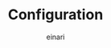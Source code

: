 ---
title: Configuration
description: How to configure the Historian time series module
keywords: TimeSeries, Historian, Configure
author: einari
weight: 1
---